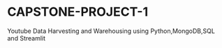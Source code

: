 # CAPSTONE-PROJECT-1
Youtube Data Harvesting and Warehousing using Python,MongoDB,SQL and Streamlit
